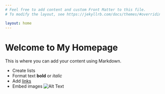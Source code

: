 ```yaml
---
# Feel free to add content and custom Front Matter to this file.
# To modify the layout, see https://jekyllrb.com/docs/themes/#overriding-theme-defaults

layout: home
---
```


# Welcome to My Homepage

This is where you can add your content using Markdown.

- Create lists
- Format text **bold** or *italic*
- Add [links](https://example.com)
- Embed images ![Alt Text](/path/to/your/image.jpg)
